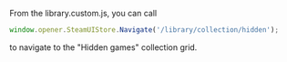 From the library.custom.js, you can call
```js
window.opener.SteamUIStore.Navigate('/library/collection/hidden');
```
to navigate to the "Hidden games" collection grid.